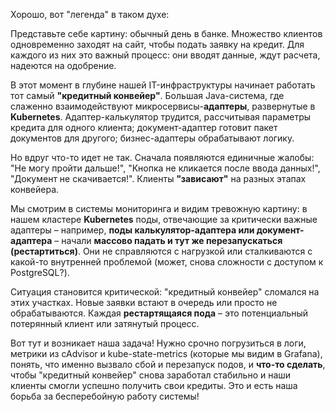 Хорошо, вот "легенда" в таком духе:

Представьте себе картину: обычный день в банке. Множество клиентов одновременно заходят на сайт, чтобы подать заявку на кредит. Для каждого из них это важный процесс: они вводят данные, ждут расчета, надеются на одобрение.

В этот момент в глубине нашей IT-инфраструктуры начинает работать тот самый **"кредитный конвейер"**. Большая Java-система, где слаженно взаимодействуют микросервисы-**адаптеры**, развернутые в **Kubernetes**. Адаптер-калькулятор трудится, рассчитывая параметры кредита для одного клиента; документ-адаптер готовит пакет документов для другого; бизнес-адаптеры обрабатывают логику.

Но вдруг что-то идет не так. Сначала появляются единичные жалобы: "Не могу пройти дальше!", "Кнопка не кликается после ввода данных!", "Документ не скачивается!". Клиенты **"зависают"** на разных этапах конвейера.

Мы смотрим в системы мониторинга и видим тревожную картину: в нашем кластере **Kubernetes** поды, отвечающие за критически важные адаптеры – например, **поды калькулятор-адаптера или документ-адаптера** – начали **массово падать и тут же перезапускаться (рестартиться)**. Они не справляются с нагрузкой или сталкиваются с какой-то внутренней проблемой (может, снова сложности с доступом к PostgreSQL?).

Ситуация становится критической: "кредитный конвейер" сломался на этих участках. Новые заявки встают в очередь или просто не обрабатываются. Каждая **рестартящаяся пода** – это потенциальный потерянный клиент или затянутый процесс.

Вот тут и возникает наша задача! Нужно срочно погрузиться в логи, метрики из cAdvisor и kube-state-metrics (которые мы видим в Grafana), понять, что именно вызвало сбой и перезапуск подов, и **что-то сделать**, чтобы "кредитный конвейер" снова заработал стабильно и наши клиенты смогли успешно получить свои кредиты. Это и есть наша борьба за бесперебойную работу системы!
